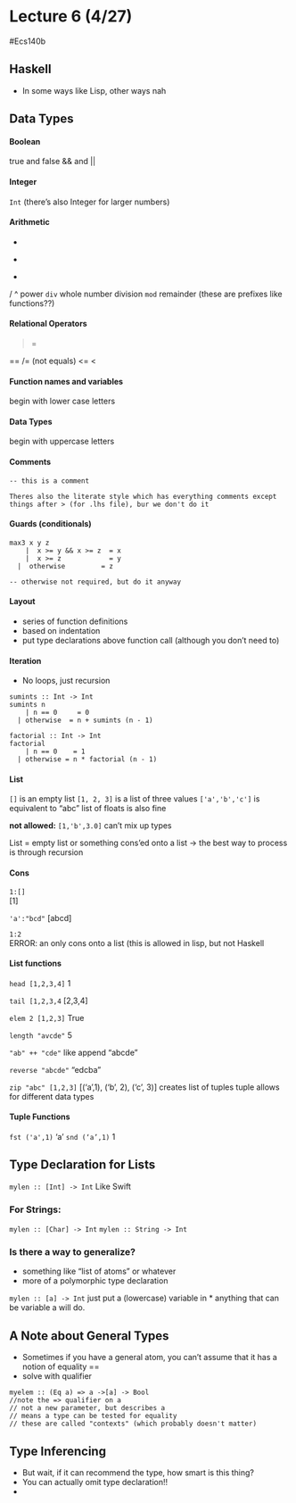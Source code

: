 # Lecture 6 (4/27)
#Ecs140b

## Haskell
* In some ways like Lisp, other ways nah

## Data Types
#### Boolean
true and false
&& and ||

#### Integer
`Int`
 (there’s also Integer for larger numbers)

#### Arithmetic
+
-
*
/
^ power
`div` whole number division
`mod` remainder  (these are prefixes like functions??)

#### Relational Operators
 >=
 >
 ==
 /= (not equals)
 <=
 <

#### Function names and variables
begin with lower case letters

#### Data Types
begin with uppercase letters

#### Comments
```
-- this is a comment

Theres also the literate style which has everything comments except things after > (for .lhs file), bur we don't do it
```


#### Guards (conditionals)
```
max3 x y z
	|  x >= y && x >= z  = x
	|  x >= z            = y
  |  otherwise         = z

-- otherwise not required, but do it anyway
```


#### Layout
* series of function definitions
* based on indentation
* put type declarations above function call (although you don’t need to)


#### Iteration
* No loops, just recursion
```
sumints :: Int -> Int
sumints n
	| n == 0     = 0
  | otherwise  = n + sumints (n - 1) 
```

```
factorial :: Int -> Int
factorial 
	| n == 0    = 1
  | otherwise = n * factorial (n - 1)
```


#### List
`[]` is an empty list
`[1, 2, 3]` is a list of three values
`['a','b','c']` is equivalent to “abc”
list of floats is also fine

**not allowed:** 
`[1,'b',3.0]` can’t mix up types

List = empty list or something cons’ed onto a list
->  the best way to process is through recursion

#### Cons
`1:[]`  
[1]

`'a':"bcd"` 
[abcd]

`1:2`   
ERROR: an only cons onto a list (this is allowed in lisp, but not Haskell

#### List functions
`head [1,2,3,4]` 
1

`tail [1,2,3,4` 
 [2,3,4]

`elem 2 [1,2,3]`
True

`length "avcde"`
5

`"ab" ++ "cde"` like append
“abcde”

`reverse "abcde"`
“edcba”

`zip "abc" [1,2,3]`
[(‘a’,1), (‘b’, 2), (‘c’, 3)]
creates list of tuples
tuple allows for different data types

#### Tuple Functions
`fst ('a',1)`
‘a’
`snd (‘a’,1)`
1

## Type Declaration for Lists
`mylen :: [Int] -> Int` Like Swift

### For Strings:
`mylen :: [Char] -> Int`
`mylen :: String -> Int`

### Is there a way to generalize?
* something like “list of atoms” or whatever
* more of a polymorphic type declaration

`mylen :: [a] -> Int` just put a (lowercase) variable in
	* anything that can be variable a will do. 

## A Note about General Types
* Sometimes if you have a general atom, you can’t assume that it has a notion of equality == 
* solve with qualifier
```
myelem :: (Eq a) => a ->[a] -> Bool
//note the => qualifier on a 
// not a new parameter, but describes a
// means a type can be tested for equality
// these are called "contexts" (which probably doesn't matter) 
```


## Type Inferencing
* But wait, if it can recommend the type, how smart is this thing?
* You can actually omit type declaration!!
* 



